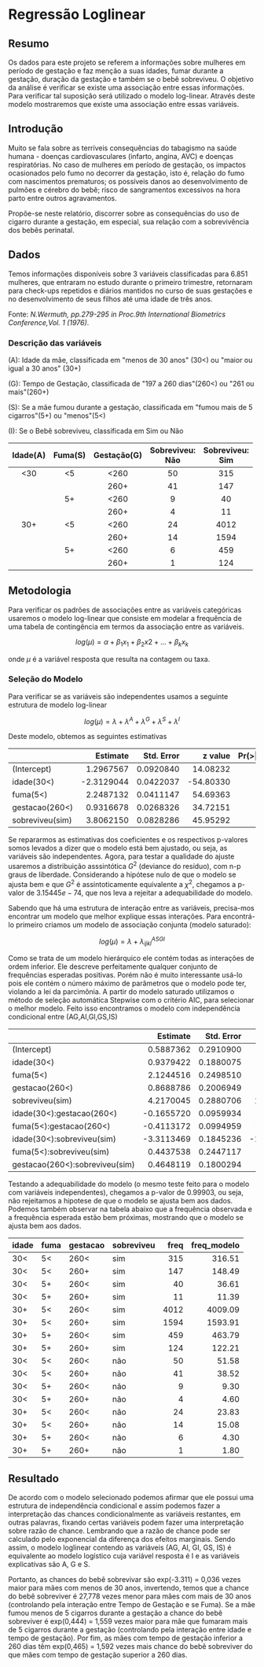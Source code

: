 # Regressão Loglinear

## Resumo

Os dados para este projeto se referem a informações sobre mulheres
em período de gestação e faz menção a suas idades, fumar durante a gestação,
duração da gestação e também se o bebê sobreviveu. O objetivo da análise é verificar
se existe uma associação entre essas informações. Para verificar tal suposição será
utilizado o modelo log-linear. Através deste modelo mostraremos que existe uma
associação entre essas variáveis.

## Introdução

Muito se fala sobre as terríveis consequências do tabagismo na saúde
humana - doenças cardiovasculares (infarto, angina, AVC) e doenças
respiratórias. No caso de mulheres em período de gestação, os impactos ocasionados
pelo fumo no decorrer da gestação, isto é, relação do fumo com nascimentos prematuros;
os possíveis danos ao desenvolvimento de pulmões e cérebro do bebê; risco de
sangramentos excessivos na hora parto entre outros agravamentos.

Propõe-se neste relatório, discorrer sobre as consequências do uso de cigarro
durante a gestação, em especial, sua relação com a sobrevivência
dos bebês perinatal.

## Dados

Temos informações disponíveis sobre 3 variáveis classificadas para 6.851 mulheres,
que entraram no estudo durante o primeiro trimestre, retornaram para check-ups
repetidos e diários mantidos no curso de suas gestações e no desenvolvimento de
seus filhos até uma idade de três anos.

Fonte: *N.Wermuth, pp.279-295 in Proc.9th International Biometrics Conference,Vol. 1
(1976)*.

### Descrição das variáveis

 (A): Idade da mãe, classificada em "menos de 30 anos" (30<) ou "maior ou igual a 30 anos" (30+)
 
 (G): Tempo de Gestação, classificada de "197 a 260 dias"(260<) ou "261 ou mais"(260+)
 
 (S): Se a mãe fumou durante a gestação, classificada em "fumou mais de 5 cigarros"(5+) ou "menos"(5<)  
 
 (I): Se o Bebê sobreviveu, classificada em Sim ou Não


| Idade(A) | Fuma(S) | Gestação(G) | Sobreviveu:<br>Não | Sobreviveu:<br>Sim |
|:--------:|:-------:|:-----------:|:------------------:|:------------------:|
|    <30   |    <5   |     <260    |         50         |         315        |
|          |         |     260+    |         41         |         147        |
|          |    5+   |     <260    |          9         |         40         |
|          |         |     260+    |          4         |         11         |
|    30+   |    <5   |     <260    |         24         |        4012        |
|          |         |     260+    |         14         |        1594        |
|          |    5+   |     <260    |          6         |         459        |
|          |         |     260+    |          1         |         124        |

## Metodologia

Para verificar os padrões de associações entre as variáveis categóricas usaremos
o modelo log-linear que consiste em modelar a frequência de uma tabela de contingência
em termos da associação entre as variáveis.

$$log(\mu) = \alpha + \beta_1x_1 + \beta_2x2 + ... + \beta_kx_k$$

onde $\mu$ é a variável resposta que resulta na contagem ou taxa.

### Seleção do Modelo

Para verificar se as variáveis são independentes usamos a seguinte estrutura de
modelo log-linear

$$log(\mu) = \lambda + \lambda^A + \lambda^G + \lambda^S + \lambda^I$$

Deste modelo, obtemos as seguintes estimativas

|                |   Estimate| Std. Error|   z value| Pr(>\|z\|)        |
|:---------------|----------:|----------:|---------:|------------------:|
|(Intercept)     |  1.2967567|  0.0920840|  14.08232|                  0|
|idade(30<)      | -2.3129044|  0.0422037| -54.80330|                  0|
|fuma(5<)        |  2.2487132|  0.0411147|  54.69363|                  0|
|gestacao(260<)  |  0.9316678|  0.0268326|  34.72151|                  0|
|sobreviveu(sim) |  3.8062150|  0.0828286|  45.95292|                  0|

Se repararmos as estimativas dos coeficientes e os respectivos p-valores
somos levados a dizer que o modelo está bem ajustado, ou seja, as variáveis são
independentes. Agora, para testar a qualidade do ajuste usaremos a distribuição
asssintótica $G^2$ (deviance do resíduo), com n-p graus de liberdade. Considerando
a hipótese nulo de que o modelo se ajusta bem e que $G^2$ é assintoticamente
equivalente a $\chi^2$, chegamos a p-valor de $3.15445e-74$, que nos leva a rejeitar
a adequabilidade do modelo.


Sabendo que há uma estrutura de interação entre as variáveis, precisa-mos encontrar
um modelo que melhor explique essas interações. Para encontrá-lo primeiro criamos
um modelo de associação conjunta (modelo saturado):

$$log(\mu) = \lambda + \lambda^{ASGI}_{ijkl}$$

Como se trata de um modelo hierárquico ele contém todas as interações de ordem inferior.
Ele descreve perfeitamente qualquer conjunto de frequências esperadas positivas.
Porém não é muito interessante usá-lo pois ele contém o número máximo de parâmetros
que o modelo pode ter, violando a lei da parcimônia. A partir do modelo saturado
utilizamos o método de seleção automática Stepwise com o critério AIC, para selecionar
o melhor modelo. Feito isso encontramos o modelo com independência condicional entre (AG,AI,GI,GS,IS)

|                               |   Estimate| Std. Error|    z value| Pr(>\|z\|)        |
|:------------------------------|----------:|----------:|----------:|------------------:|
|(Intercept)                    |  0.5887362|  0.2910900|   2.022523|          0.0431223|
|idade(30<)                     |  0.9379422|  0.1880075|   4.988855|          0.0000006|
|fuma(5<)                       |  2.1244516|  0.2498510|   8.502875|          0.0000000|
|gestacao(260<)                 |  0.8688786|  0.2006949|   4.329350|          0.0000150|
|sobreviveu(sim)                |  4.2170045|  0.2880706|  14.638790|          0.0000000|
|idade(30<):gestacao(260<)      | -0.1655720|  0.0959934|  -1.724826|          0.0845588|
|fuma(5<):gestacao(260<)        | -0.4113172|  0.0994959|  -4.134010|          0.0000356|
|idade(30<):sobreviveu(sim)     | -3.3113469|  0.1845236| -17.945386|          0.0000000|
|fuma(5<):sobreviveu(sim)       |  0.4437538|  0.2447117|   1.813374|          0.0697742|
|gestacao(260<):sobreviveu(sim) |  0.4648119|  0.1800294|   2.581867|          0.0098267|




Testando a adequabilidade do modelo (o mesmo teste feito para o modelo com variáveis
independentes), chegamos a p-valor de 0.99903, ou seja, não rejeitamos a hipotese
de que o modelo se ajusta bem aos dados. Podemos também observar na tabela abaixo
que a frequência observada e a frequência esperada estão bem próximas, mostrando
que o modelo se ajusta bem aos dados.

|idade |fuma |gestacao |sobreviveu | freq| freq_modelo|
|:-----|:----|:--------|:----------|----:|-----------:|
|30<   |5<   |260<     |sim        |  315|      316.51|
|30<   |5<   |260+     |sim        |  147|      148.49|
|30<   |5+   |260<     |sim        |   40|       36.61|
|30<   |5+   |260+     |sim        |   11|       11.39|
|30+   |5<   |260<     |sim        | 4012|     4009.09|
|30+   |5<   |260+     |sim        | 1594|     1593.91|
|30+   |5+   |260<     |sim        |  459|      463.79|
|30+   |5+   |260+     |sim        |  124|      122.21|
|30<   |5<   |260<     |não        |   50|       51.58|
|30<   |5<   |260+     |não        |   41|       38.52|
|30<   |5+   |260<     |não        |    9|        9.30|
|30<   |5+   |260+     |não        |    4|        4.60|
|30+   |5<   |260<     |não        |   24|       23.83|
|30+   |5<   |260+     |não        |   14|       15.08|
|30+   |5+   |260<     |não        |    6|        4.30|
|30+   |5+   |260+     |não        |    1|        1.80|




## Resultado

De acordo com o modelo selecionado podemos afirmar que ele possui uma estrutura
de independência condicional e assim podemos fazer a interpretação das chances
condicionalmente as variáveis restantes, em outras palavras, fixando certas
variáveis podem fazer uma interpretação sobre razão de chance. Lembrando que a
razão de chance pode ser calculado pelo exponencial da diferença dos efeitos
marginais. Sendo assim, o modelo loglinear contendo as variáveis (AG, AI, GI, GS,
IS) é equivalente ao modelo logístico cuja variável resposta é I e as variáveis
explicativas são A, G e S.

Portanto, as chances do bebê sobrevivar são exp(-3.311) = 0,036 vezes maior para
mães com menos de 30 anos, invertendo, temos que a chance do bebê sobreviver é 
27,778 vezes menor para mães com mais de 30 anos (controlando pela interação entre
Tempo de Gestação e se Fuma). Se a mãe fumou menos de 5 cigarros durante a gestação
a chance do bebê sobreviver é exp(0,444) = 1,559 vezes maior para mãe que fumaram
mais de 5 cigarros durante a gestação (controlando pela interação entre idade e 
tempo de gestação). Por fim, as mães com tempo de gestação inferior a 260 dias têm
exp(0,465) = 1,592 vezes mais chance do bebê sobreviver do que mães com tempo de
gestação superior a 260 dias.
